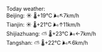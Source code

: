 Today weather:  
Beijing: ☀️ 🌡️+19°C 🌬️↖7km/h  
Tianjin: ☀️ 🌡️+21°C 🌬️↑11km/h  
Shijiazhuang: ⛅️  🌡️+23°C 🌬️←7km/h  
Tangshan: ⛅️  🌡️+22°C 🌬️↖6km/h  
